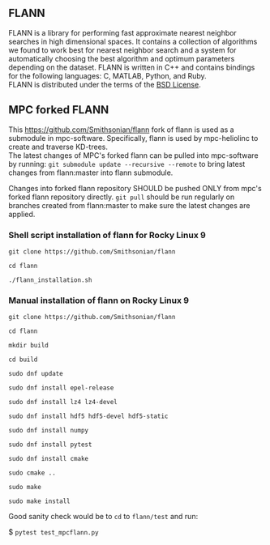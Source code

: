 FLANN
-------------
FLANN is a library for performing fast approximate nearest neighbor searches in high dimensional spaces. It contains a collection of algorithms we found to work best for nearest neighbor search and a system for automatically choosing the best algorithm and optimum parameters depending on the dataset.
FLANN is written in C++ and contains bindings for the following languages: C, MATLAB, Python, and Ruby.  
FLANN is distributed under the terms of the [BSD License](https://github.com/mariusmuja/flann/blob/master/COPYING).

MPC forked FLANN
-------------

This https://github.com/Smithsonian/flann fork of flann is used as a submodule in mpc-software. Specifically, flann is used by mpc-heliolinc to create and traverse KD-trees.  
The latest changes of MPC's forked flann can be pulled into mpc-software by running: `git submodule update --recursive --remote` to bring latest changes from flann:master into flann submodule. 

Changes into forked flann repository SHOULD be pushed ONLY from mpc's forked flann repository directly. `git pull` should be run regularly on branches created from flann:master to make sure the latest changes are applied.

### Shell script installation of flann for Rocky Linux 9  

```
git clone https://github.com/Smithsonian/flann  

cd flann  

./flann_installation.sh  
```  

### Manual installation of flann on Rocky Linux 9

```
git clone https://github.com/Smithsonian/flann  

cd flann  

mkdir build  

cd build  

sudo dnf update  

sudo dnf install epel-release    

sudo dnf install lz4 lz4-devel  

sudo dnf install hdf5 hdf5-devel hdf5-static  

sudo dnf install numpy  

sudo dnf install pytest  

sudo dnf install cmake    

sudo cmake ..  

sudo make  

sudo make install  
```

Good sanity check would be to `cd` to `flann/test` and run:

$ `pytest test_mpcflann.py`
